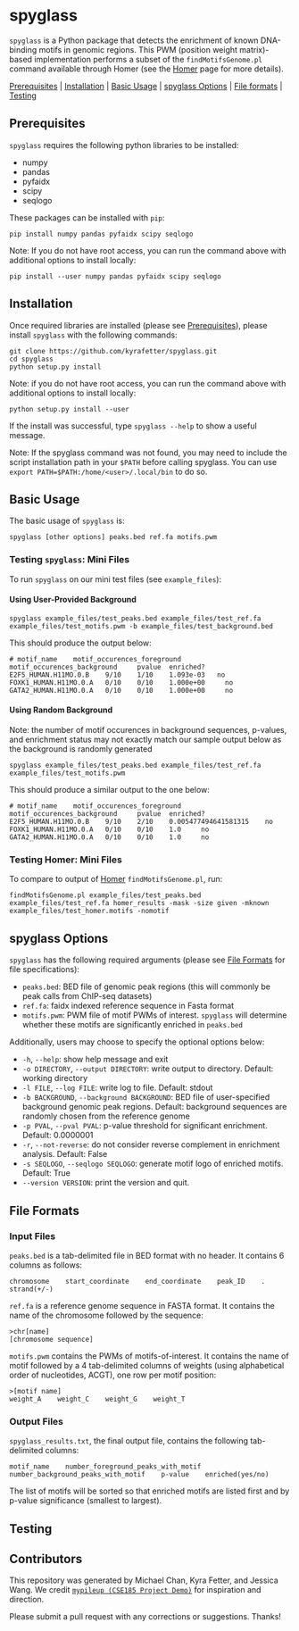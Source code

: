 # spyglass
`spyglass` is a Python package that detects the enrichment of known DNA-binding motifs in genomic regions. This PWM (position weight matrix)-based implementation performs a subset of the `findMotifsGenome.pl` command available through Homer (see the [Homer](http://homer.ucsd.edu/homer/ngs/peakMotifs.html) page for more details). 

[Prerequisites](#prerequisites) | [Installation](#install) | [Basic Usage](#usage) | [spyglass Options](#options) | [File formats](#formats) | [Testing](#testing)

<a name="prerequisites"></a>
## Prerequisites
`spyglass` requires the following python libraries to be installed:
- numpy
- pandas
- pyfaidx
- scipy
- seqlogo

These packages can be installed with `pip`:
```
pip install numpy pandas pyfaidx scipy seqlogo
```
Note: If you do not have root access, you can run the command above with additional options to install locally:
```
pip install --user numpy pandas pyfaidx scipy seqlogo
```

<a name="install"></a>
## Installation
Once required libraries are installed (please see [Prerequisites](#prerequisites)), please install `spyglass` with the following commands:
```
git clone https://github.com/kyrafetter/spyglass.git
cd spyglass
python setup.py install
```
Note: if you do not have root access, you can run the command above with additional options to install locally:
```
python setup.py install --user
```
If the install was successful, type `spyglass --help` to show a useful message. 

Note: If the spyglass command was not found, you may need to include the script installation path in your `$PATH` before calling spyglass. You can use `export PATH=$PATH:/home/<user>/.local/bin` to do so. 

<a name="usage"></a>
## Basic Usage 
The basic usage of `spyglass` is:
```
spyglass [other options] peaks.bed ref.fa motifs.pwm
```
### Testing `spyglass`: Mini Files
To run `spyglass` on our mini test files (see `example_files`):
#### Using User-Provided Background
```
spyglass example_files/test_peaks.bed example_files/test_ref.fa example_files/test_motifs.pwm -b example_files/test_background.bed
```
This should produce the output below:
```
# motif_name    motif_occurences_foreground     motif_occurences_background     pvalue  enriched?
E2F5_HUMAN.H11MO.0.B    9/10    1/10    1.093e-03   no
FOXK1_HUMAN.H11MO.0.A   0/10    0/10    1.000e+00     no
GATA2_HUMAN.H11MO.0.A   0/10    0/10    1.000e+00     no
```
#### Using Random Background 
Note: the number of motif occurences in background sequences, p-values, and enrichment status may not exactly match our sample output below as the background is randomly generated
```
spyglass example_files/test_peaks.bed example_files/test_ref.fa example_files/test_motifs.pwm
```
This should produce a similar output to the one below:
```
# motif_name    motif_occurences_foreground     motif_occurences_background     pvalue  enriched?
E2F5_HUMAN.H11MO.0.B    9/10    2/10    0.005477494641581315    no
FOXK1_HUMAN.H11MO.0.A   0/10    0/10    1.0     no
GATA2_HUMAN.H11MO.0.A   0/10    0/10    1.0     no
```
### Testing Homer: Mini Files
To compare to output of [Homer](http://homer.ucsd.edu/homer/ngs/peakMotifs.html) `findMotifsGenome.pl`, run:
```
findMotifsGenome.pl example_files/test_peaks.bed example_files/test_ref.fa homer_results -mask -size given -mknown example_files/test_homer.motifs -nomotif
```
<a name="options"></a>
## spyglass Options
`spyglass` has the following required arguments (please see [File Formats](#formats) for file specifications):
- `peaks.bed`: BED file of genomic peak regions (this will commonly be peak calls from ChIP-seq datasets)
- `ref.fa`: faidx indexed reference sequence in Fasta format
- `motifs.pwm`: PWM file of motif PWMs of interest. `spyglass` will determine whether these motifs are significantly enriched in `peaks.bed`

Additionally, users may choose to specify the optional options below:
 - `-h`, `--help`: show help message and exit
 -  `-o DIRECTORY`, `--output DIRECTORY`: write output to directory. Default: working directory
 - `-l FILE`, `--log FILE`: write log to file. Default: stdout
 - `-b BACKGROUND`, `--background BACKGROUND`: BED file of user-specified background genomic peak regions. Default: background sequences are randomly chosen from the reference genome
 - `-p PVAL`, `--pval PVAL`: p-value threshold for significant enrichment. Default: 0.0000001 
 - `-r`, `--not-reverse`: do not consider reverse complement in enrichment analysis. Default: False
 - `-s SEQLOGO`, `--seqlogo SEQLOGO`: generate motif logo of enriched motifs. Default: True
 - `--version VERSION`: print the version and quit. 

<a name="formats"></a>
## File Formats
### Input Files
`peaks.bed` is a tab-delimited file in BED format with no header. It contains 6 columns as follows:
```
chromosome    start_coordinate    end_coordinate    peak_ID    .    strand(+/-)
```
`ref.fa` is a reference genome sequence in FASTA format. It contains the name of the chromosome followed by the sequence:
```
>chr[name]
[chromosome sequence]
```
`motifs.pwm` contains the PWMs of motifs-of-interest. It contains the name of motif followed by a 4 tab-delimited columns of weights (using alphabetical order of
nucleotides, ACGT), one row per motif position:
```
>[motif name]
weight_A    weight_C    weight_G    weight_T
```
### Output Files
`spyglass_results.txt`, the final output file, contains the following tab-delimited columns:
```
motif_name    number_foreground_peaks_with_motif    number_background_peaks_with_motif    p-value    enriched(yes/no)
```
The list of motifs will be sorted so that enriched motifs are listed first and by p-value significance (smallest to largest). 

<a name="testing"></a>
## Testing

<a name="contributors"></a>
## Contributors 
This repository was generated by Michael Chan, Kyra Fetter, and Jessica Wang. We credit [`mypileup (CSE185 Project Demo)`](https://github.com/gymreklab/cse185-demo-project) for inspiration and direction.

Please submit a pull request with any corrections or suggestions. Thanks!
